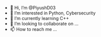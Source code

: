 - 👋 Hi, I’m @PiyushD03
- 👀 I’m interested in Python, Cybersecurity 
- 🌱 I’m currently learning  C++
- 💞️ I’m looking to collaborate on ...
- 📫 How to reach me ...

<!---
PiyushD03/PiyushD03 is a ✨ special ✨ repository because its `README.md` (this file) appears on your GitHub profile.
You can click the Preview link to take a look at your changes.
--->
